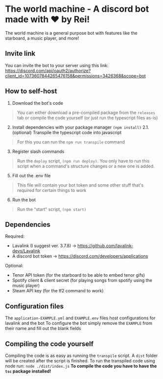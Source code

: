 # The world machine - A discord bot made with ❤️ by Rei!
The world machine is a general purpose bot with features like the starboard, a music player, and more!

## Invite link
You can invite the bot to your server using this link:
https://discord.com/api/oauth2/authorize?client_id=1073607844265476158&permissions=3426368&scope=bot

## How to self-host
1. Download the bot's code
> You can either download a pre-compiled package from the `releases` tab or compile the code yourself (or just run the typescript files as-is)
2. Install dependencies with your package manager `(npm install)`
2.1. (optional) Transpile the typescript code into javascript
> For this you can run the `npm run transpile` command
3. Register slash commands
> Run the `deploy` script, `(npm run deploy)`. You only have to run this script when a command's structure changes or a new one is added.
5. Fill out the .env file
> This file will contain your bot token and some other stuff that's required for certain things to work
6. Run the bot
> Run the "start" script, `(npm start)`

## Dependencies
Required:
* Lavalink (I suggest ver. 3.7.8) -> https://github.com/lavalink-devs/Lavalink
* A discord bot token -> https://discord.com/developers/applications

Optional:
* Tenor API token (for the starboard to be able to embed tenor gifs)
* Spotify client & client secret (for playing songs from spotify using the music player)
* Steam API key (for the tf2 command to work)

## Configuration files
The `application-EXAMPLE.yml` and `EXAMPLE.env` files host configurations for lavalink and the bot
To configure the bot simply remove the `EXAMPLE` from their name and fill out the blank fields 

## Compiling the code yourself
Compiling the code is as easy as running the `transpile` script.
A `dist` folder will be created after the script is finished.
To run the transpiled code using node run: `node ./dist/index.js`
**To compile the code you have to have the `tsc` package installed!**
